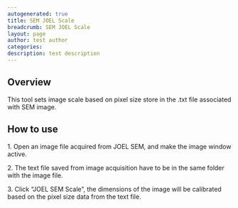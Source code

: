 ```yaml
---
autogenerated: true
title: SEM JOEL Scale
breadcrumb: SEM JOEL Scale
layout: page
author: test author
categories: 
description: test description
---
```


## **Overview**

This tool sets image scale based on pixel size store in the .txt file associated with SEM image.

## **How to use**

1\. Open an image file acquired from JOEL SEM, and make the image window active.

2\. The text file saved from image acquisition have to be in the same folder with the image file.

3\. Click “JOEL SEM Scale”, the dimensions of the image will be calibrated based on the pixel size data from the text file.
